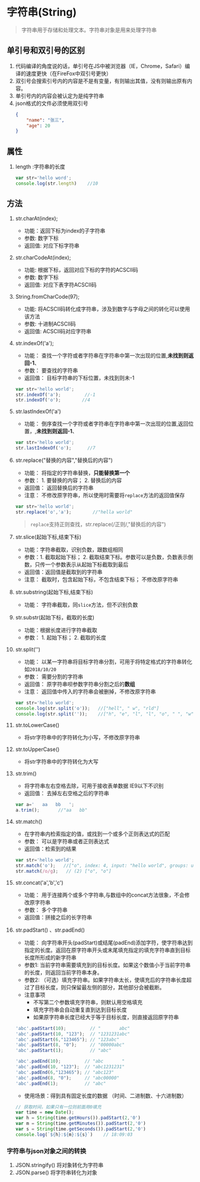 # 字符串(String)
>字符串用于存储和处理文本。字符串对象是用来处理字符串

## 单引号和双引号的区别
1. 代码编译的角度说的话，单引号在JS中被浏览器（IE，Chrome，Safari）编译的速度更快（在FireFox中双引号更快）
2. 双引号会搜索引号内的内容是不是有变量，有则输出其值，没有则输出原有内容。
3. 单引号内的内容会被认定为是纯字符串
4. json格式的文件必须使用双引号
    ```json
    {
        "name": "张三",
        "age": 20
    }
    ```

## 属性
1. length :字符串的长度
    ```js
    var str='hello word';
    console.log(str.length)    //10
    ```
## 方法

1. str.charAt(index);     
    * 功能：返回下标为index的子字符串
    * 参数: 数字下标
    * 返回值: 对应下标字符串
2. str.charCodeAt(index);       
    * 功能: 根据下标，返回对应下标的字符的ACSCII码
    * 参数: 数字下标
    * 返回值: 对应下表字符ACSCII码
3. String.fromCharCode(97);         
    * 功能: 将ACSCII码转化成字符串，涉及到数字与字母之间的转化可以使用该方法
    * 参数: 十进制ACSCII码
    * 返回值: ACSCII码对应字符串
4. str.indexOf('a');       
    * 功能： 查找一个字符或者字符串在字符串中第一次出现的位置,**未找到则返回-1**、
    * 参数： 要查找的字符串
    * 返回值： 目标字符串的下标位置，未找到则未-1
    ```js
    var str='hello world';
    str.indexOf('a');         //-1
    str.indexOf('o');        //4
    ```
5. str.lastIndexOf('a')     
    * 功能： 倒序查找一个字符或者字符串在字符串中第一次出现的位置,返回位置，,**未找到则返回-1**、
    ```js
    var str='hello world';
    str.lastIndexOf('o');      //7
    ```
6. str.replace("替换的内容","替换后的内容")   
    * 功能： 将指定的字符串替换，**只能替换第一个**
    * 参数： 1. 要替换的内容； 2. 替换后的内容 
    * 返回值： 返回替换后的字符串
    * 注意： 不修改原字符串，所以使用时需要将`replace`方法的返回值保存
    ```js
    var str='hello world';
    str.replace('o','a');        //"hella world"
    ```
    > `replace`支持正则查找，str.replace(/正则/,"替换后的内容")  

7. str.slice(起始下标,结束下标)      
    * 功能：字符串截取，识别负数，跟数组相同
    * 参数：1. 截取起始下标； 2. 截取结束下标。参数可以是负数，负数表示倒数，只传一个参数表示从起始下标截取到最后
    * 返回值：返回值是截取到的字符串
    * 注意： 截取时，包含起始下标，不包含结束下标； 不修改原字符串
8. str.substring(起始下标,结束下标)        
    * 功能： 字符串截取，同`slice`方法，但不识别负数
9.  str.substr(起始下标，截取的长度)          
    * 功能：根据长度进行字符串截取
    * 参数： 1. 起始下标； 2. 截取的长度

10. str.split('')     
    * 功能： 以某一字符串将目标字符串分割，可用于将特定格式的字符串转化如`2018/10/20`
    * 参数： 需要分割的字符串
    * 返回值： 原字符串呗参数字符串分割之后的**数组**
    * 注意： 返回值中传入的字符串会被删掉，不修改原字符串
    ```js
    var str='hello world';
    console.log(str.split('o'));   //["hell", " w", "rld"]
    console.log(str.split(''));    //["h", "e", "l", "l", "o", " ", "w", "o", "r", "l", "d"]
    ```
11. str.toLowerCase()  
    * 将str字符串中的字符转化为小写，不修改原字符串
12. str.toUpperCase()  
    * 将str字符串中的字符转化为大写
13. str.trim()   
    * 将字符串左右空格去除，可用于接收表单数据            IE9以下不识别
    * 返回值： 去掉左右空格之后的字符串
    ```js
    var a='   aa   bb   ';
    a.trim();       //"aa   bb"
    ```
14. str.match()     
    * 在字符串内检索指定的值，或找到一个或多个正则表达式的匹配
    * 参数： 可以是字符串或者正则表达式
    * 返回值：检索到的结果
    ```js
    var str='hello world';
    str.match('o');   //["o", index: 4, input: "hello world", groups: undefined]
    str.match(/o/g);   // (2) ["o", "o"]
    ```
15. str.concat('a','b','c')        
    * 功能： 用于连接两个或多个字符串,与数组中的concat方法很象，不会修改原字符串
    * 参数： 多个字符串
    * 返回值：拼接之后的长字符串
16. str.padStart() 、str.padEnd()        
    * 功能： 向字符串开头(padStart)或结尾(padEnd)添加字符，使字符串达到指定的长度。返回在原字符串开头或末尾填充指定的填充字符串直到目标长度所形成的新字符串
    * 参数1: 当前字符串需要填充到的目标长度。如果这个数值小于当前字符串的长度，则返回当前字符串本身。
    * 参数2: （可选）填充字符串。如果字符串太长，使填充后的字符串长度超过了目标长度，则只保留最左侧的部分，其他部分会被截断。
    * 注意事项
        * 不写第二个参数填充字符串，则默认用空格填充
        * 填充字符串会自动重复直到达到目标长度
        * 如果原字符串长度已经大于等于目标长度，则直接返回原字符串

    ```js
    'abc'.padStart(10);         // "       abc"
    'abc'.padStart(10, "123");  // "1231231abc"
    'abc'.padStart(6,"123465"); // "123abc"
    'abc'.padStart(8, "0");     // "00000abc"
    'abc'.padStart(1);          // "abc"

    'abc'.padEnd(10);         // "abc       "
    'abc'.padEnd(10, "123");  // "abc1231231"
    'abc'.padEnd(6,"123465"); // "abc123"
    'abc'.padEnd(8, "0");     // "abc00000"
    'abc'.padEnd(1);          // "abc"
    ```
    * 使用场景：得到具有固定长度的数据 （时间、二进制数、十六进制数）
    ```js
    // 获取时间，如果只有一位则前面用0填充
    var time = new Date();
    var h = String(time.getHours()).padStart(2,'0')
    var m = String(time.getMinutes()).padStart(2,'0')
    var s = String(time.getSeconds()).padStart(2,'0')
    console.log(`${h}:${m}:${s}`)    // 18:09:03
    ```

### 字符串与json对象之间的转换
1. JSON.stringify()             将对象转化为字符串
2. JSON.parse()                 将字符串转化为对象
